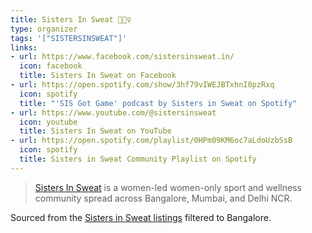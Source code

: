 ```yaml
---
title: Sisters In Sweat 🦸🏽‍♀️
type: organizer
tags: '["SISTERSINSWEAT"]'
links:
- url: https://www.facebook.com/sistersinsweat.in/
  icon: facebook
  title: Sisters In Sweat on Facebook
- url: https://open.spotify.com/show/3hf79vIWEJBTxhnI0pzRxq
  icon: spotify
  title: "'SIS Got Game' podcast by Sisters in Sweat on Spotify"
- url: https://www.youtube.com/@sistersinsweat
  icon: youtube
  title: Sisters In Sweat on YouTube
- url: https://open.spotify.com/playlist/0HPm09KM6oc7aLdoUzbSsB
  icon: spotify
  title: Sisters in Sweat Community Playlist on Spotify
---
```


> [Sisters In Sweat](https://sistersinsweat.com/) is a women-led women-only sport
> and wellness community spread across Bangalore, Mumbai, and Delhi NCR.

Sourced from the
[Sisters in Sweat listings](https://sistersinsweat.com/sessions) filtered to Bangalore.